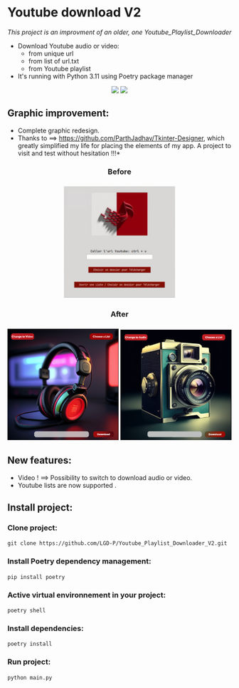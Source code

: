 # Youtube download V2

_This project is an improvment of an older, one Youtube_Playlist_Downloader_

- Download Youtube audio or video:
  - from unique url
  - from list of url.txt
  - from Youtube playlist
- It's running with Python 3.11 using Poetry package manager

<p align='center'>
    <img src="https://cdn.jsdelivr.net/gh/devicons/devicon/icons/python/python-original-wordmark.svg" width=40/> <img src="https://python-poetry.org/images/logo-origami.svg" width=30/>
 </p>

## Graphic improvement:

- Complete graphic redesign.
- Thanks to ==> https://github.com/ParthJadhav/Tkinter-Designer, which greatly simplified my life for placing the elements of my app. A project to visit and test without hesitation !!!\*

<h3 align=center>Before<h3>

<p align='center'>
    <img src="assets\frame0\old_project.png" width=250>
    
</p>

<h3 align=center>After<h3>

<p align='center'>
    <img src="assets\frame0\audio_look.png" width=250>
    <img src="assets\frame0\video_look.png" width=250>
</p>

## New features:

- Video ! ==> Possibility to switch to download audio or video.
- Youtube lists are now supported .

## Install project:

### Clone project:

    git clone https://github.com/LGD-P/Youtube_Playlist_Downloader_V2.git

### Install Poetry dependency management:

    pip install poetry

### Active virtual environnement in your project:

    poetry shell

### Install dependencies:

    poetry install

### Run project:

    python main.py
